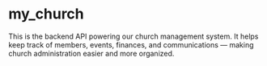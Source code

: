 # my_church
This is the backend API powering our church management system. It helps keep track of members, events, finances, and communications — making church administration easier and more organized.
